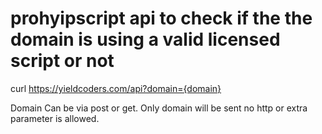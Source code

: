 # prohyipscript api to check if the the domain is using a valid licensed script or not

curl https://yieldcoders.com/api?domain={domain}


Domain Can be via post or get.
Only domain will be sent no http or extra parameter is allowed.
